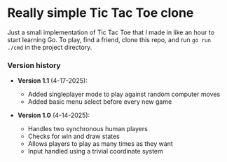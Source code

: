 # Really simple Tic Tac Toe clone

Just a small implementation of Tic Tac Toe that I made in like an hour to start learning Go. To play, find a friend, clone this repo, and run `go run ./cmd` in the project directory.

### Version history
- **Version 1.1** (4-17-2025):
    - Added singleplayer mode to play against random computer moves
    - Added basic menu select before every new game

- **Version 1.0** (4-14-2025):
    - Handles two synchronous human players
    - Checks for win and draw states
    - Allows players to play as many times as they want
    - Input handled using a trivial coordinate system